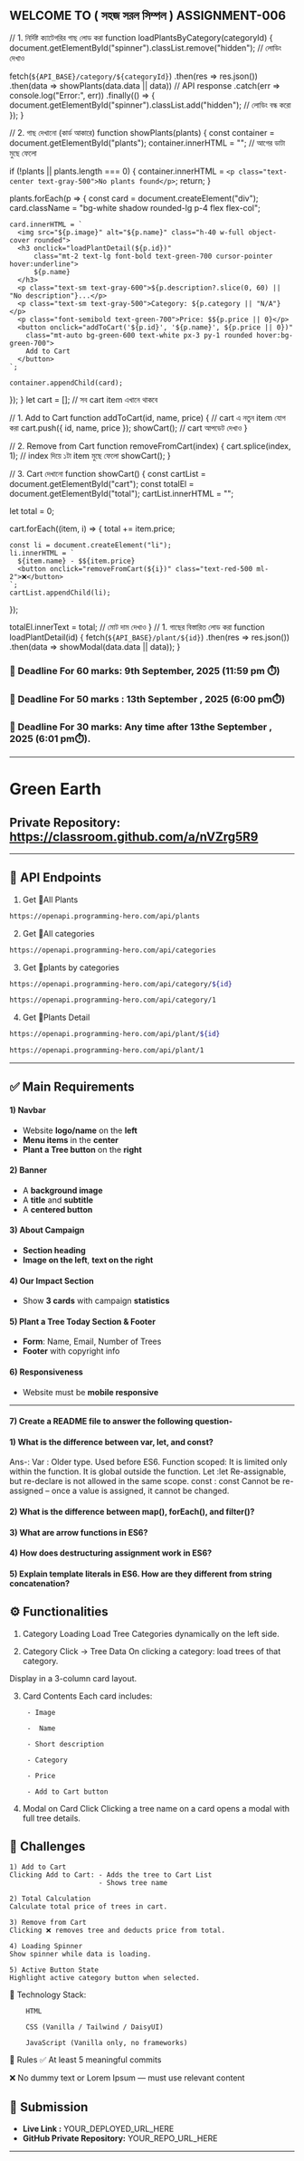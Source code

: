 ## WELCOME TO ( সহজ সরল সিম্পল ) ASSIGNMENT-006
// 1. নির্দিষ্ট ক্যাটেগরির গাছ লোড করা
function loadPlantsByCategory(categoryId) {
  document.getElementById("spinner").classList.remove("hidden"); // লোডিং দেখাও

  fetch(`${API_BASE}/category/${categoryId}`)
    .then(res => res.json())
    .then(data => showPlants(data.data || data)) // API response
    .catch(err => console.log("Error:", err))
    .finally(() => {
      document.getElementById("spinner").classList.add("hidden"); // লোডিং বন্ধ করো
    });
}

// 2. গাছ দেখানো (কার্ড আকারে)
function showPlants(plants) {
  const container = document.getElementById("plants");
  container.innerHTML = ""; // আগের ডাটা মুছে ফেলো

  if (!plants || plants.length === 0) {
    container.innerHTML = `<p class="text-center text-gray-500">No plants found</p>`;
    return;
  }

  plants.forEach(p => {
    const card = document.createElement("div");
    card.className = "bg-white shadow rounded-lg p-4 flex flex-col";

    card.innerHTML = `
      <img src="${p.image}" alt="${p.name}" class="h-40 w-full object-cover rounded">
      <h3 onclick="loadPlantDetail(${p.id})" 
          class="mt-2 text-lg font-bold text-green-700 cursor-pointer hover:underline">
          ${p.name}
      </h3>
      <p class="text-sm text-gray-600">${p.description?.slice(0, 60) || "No description"}...</p>
      <p class="text-sm text-gray-500">Category: ${p.category || "N/A"}</p>
      <p class="font-semibold text-green-700">Price: $${p.price || 0}</p>
      <button onclick="addToCart('${p.id}', '${p.name}', ${p.price || 0})" 
        class="mt-auto bg-green-600 text-white px-3 py-1 rounded hover:bg-green-700">
        Add to Cart
      </button>
    `;

    container.appendChild(card);
  });
}
let cart = []; // সব cart item এখানে থাকবে

// 1. Add to Cart
function addToCart(id, name, price) {
  // cart এ নতুন item যোগ করা
  cart.push({ id, name, price });
  showCart(); // cart আপডেট দেখাও
}

// 2. Remove from Cart
function removeFromCart(index) {
  cart.splice(index, 1); // index দিয়ে ১টা item মুছে ফেলো
  showCart();
}

// 3. Cart দেখানো
function showCart() {
  const cartList = document.getElementById("cart");
  const totalEl = document.getElementById("total");
  cartList.innerHTML = "";

  let total = 0;

  cart.forEach((item, i) => {
    total += item.price;

    const li = document.createElement("li");
    li.innerHTML = `
      ${item.name} - $${item.price}
      <button onclick="removeFromCart(${i})" class="text-red-500 ml-2">❌</button>
    `;
    cartList.appendChild(li);
  });

  totalEl.innerText = total; // মোট দাম দেখাও
}
// 1. গাছের বিস্তারিত লোড করা
function loadPlantDetail(id) {
  fetch(`${API_BASE}/plant/${id}`)
    .then(res => res.json())
    .then(data => showModal(data.data || data));
}


### 📅 Deadline For 60 marks: 9th September, 2025 (11:59 pm ⏱️)

### 📅 Deadline For 50 marks : 13th September , 2025 (6:00 pm⏱️)

### 📅 Deadline For 30 marks: Any time after 13the September , 2025 (6:01 pm⏱️).

---
# Green Earth


## Private Repository: https://classroom.github.com/a/nVZrg5R9


---
🌴 API Endpoints
---
1. Get 🌴All Plants
```bash
https://openapi.programming-hero.com/api/plants
```

2. Get 🌴All categories <br/>
```bash
https://openapi.programming-hero.com/api/categories
```


3. Get 🌴plants by categories <br/>
```bash
https://openapi.programming-hero.com/api/category/${id}
```

```bash
https://openapi.programming-hero.com/api/category/1
```

4. Get 🌴Plants Detail <br/>

```bash
https://openapi.programming-hero.com/api/plant/${id}
```

```bash
https://openapi.programming-hero.com/api/plant/1
```
---




## ✅ Main Requirements 

#### 1) Navbar

- Website **logo/name** on the **left**  
- **Menu items** in the **center** 
- **Plant a Tree button** on the **right** 

#### 2) Banner 
- A **background image**  
- A **title** and **subtitle**  
- A **centered button**  

#### 3) About Campaign
- **Section heading**  
- **Image on the left**, **text on the right**  

#### 4) Our Impact Section 
- Show **3 cards** with campaign **statistics**  

#### 5) Plant a Tree Today Section & Footer
- **Form**: Name, Email, Number of Trees  
- **Footer** with copyright info 

#### 6) Responsiveness 
- Website must be **mobile responsive**  

---
#### 7) Create a README file to answer the following question-


#### 1) What is the difference between var, let, and const?
Ans-: 
Var : Older type. Used before ES6.
Function scoped: It is limited only within the function. It is global outside the function. 
Let :let Re-assignable, but re-declare is not allowed in the same scope.
const : const Cannot be re-assigned – once a value is assigned, it cannot be changed.

#### 2) What is the difference between map(), forEach(), and filter()? 

#### 3) What are arrow functions in ES6?

#### 4) How does destructuring assignment work in ES6?

#### 5) Explain template literals in ES6. How are they different from string concatenation?

## ⚙️ Functionalities 

1) Category Loading 
Load Tree Categories dynamically on the left side.

2) Category Click → Tree Data 
On clicking a category: load trees of that category.

Display in a 3-column card layout.

3) Card Contents 
 Each card includes:

        - Image

        -  Name

        - Short description

        - Category

        - Price

        - Add to Cart button

4) Modal on Card Click 
Clicking a tree name on a card opens a modal with full tree details.


##  🧪 Challenges 


    1) Add to Cart 
    Clicking Add to Cart: - Adds the tree to Cart List
                          - Shows tree name 

    2) Total Calculation 
    Calculate total price of trees in cart.

    3) Remove from Cart 
    Clicking ❌ removes tree and deducts price from total.

    4) Loading Spinner
    Show spinner while data is loading.

    5) Active Button State 
    Highlight active category button when selected.



🧰 Technology Stack:
        
        HTML

        CSS (Vanilla / Tailwind / DaisyUI)

        JavaScript (Vanilla only, no frameworks)

📌 Rules
✅ At least 5 meaningful commits

❌ No dummy text or Lorem Ipsum — must use relevant content





## 🔗 Submission
- **Live Link :** YOUR_DEPLOYED_URL_HERE  
- **GitHub Private Repository:** YOUR_REPO_URL_HERE  

---